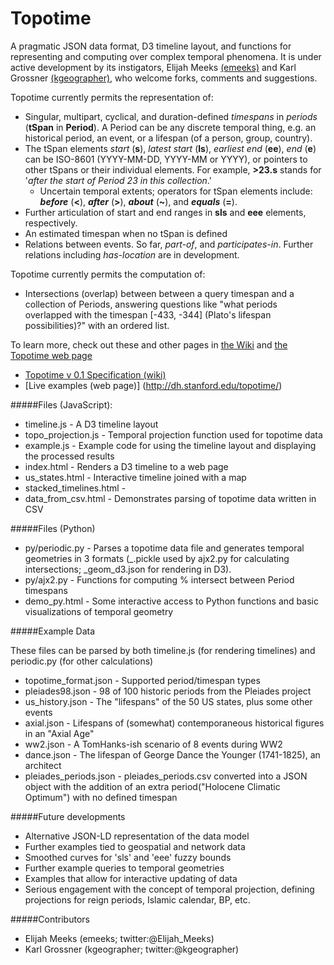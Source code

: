 Topotime
========

A pragmatic JSON data format, D3 timeline layout, and functions for representing and computing over complex temporal phenomena. It is under active development by its instigators, Elijah Meeks [(emeeks)](https://github.com/emeeks) and Karl Grossner [(kgeographer)](https://github.com/kgeographer), who welcome forks, comments and suggestions.


Topotime currently permits the representation of:

* Singular, multipart, cyclical, and duration-defined _timespans_ in _periods_ (**tSpan** in **Period**). A Period can be any discrete temporal thing, e.g. an historical period, an event, or a lifespan (of a person, group, country).
* The tSpan elements _start_ (**s**), _latest start_ (**ls**), _earliest end_ (**ee**), _end_ (**e**) can be ISO-8601 (YYYY-MM-DD, YYYY-MM or YYYY), or pointers to other tSpans or their individual elements. For example, **>23.s** stands for '_after the start of Period 23 in this collection_.' 
  * Uncertain temporal extents; operators for tSpan elements include: **_before_** (**<**), **_after_** (**>**), **_about_** (**~**), and **_equals_** (**=**). 
* Further articulation of start and end ranges in  **sls** and **eee** elements, respectively.
* An estimated timespan when no tSpan is defined
* Relations between events. So far, _part-of_, and _participates-in_. Further relations including _has-location_ are in development.
 
Topotime currently permits the computation of:

* Intersections (overlap) between between a query timespan and a collection of Periods, answering questions like "what periods overlapped with the timespan \[-433, -344\] (Plato's lifespan possibilities)?" with an ordered list.

To learn more, check out these and other pages in [the Wiki](https://github.com/ComputingPlace/topotime/wiki) and [the Topotime web page](dh.stanford.edu/topotime)

* [Topotime v 0.1 Specification (wiki)](https://github.com/ComputingPlace/topotime/wiki/Topotime-v-0.1-specification)
* [Live examples (web page)] (http://dh.stanford.edu/topotime/)

#####Files (JavaScript):

* timeline.js - A D3 timeline layout
* topo\_projection.js - Temporal projection function used for topotime data
* example.js - Example code for using the timeline layout and displaying the processed results
* index.html - Renders a D3 timeline to a web page
* us_states.html - Interactive timeline joined with a map
* stacked_timelines.html - 
* data_from_csv.html - Demonstrates parsing of topotime data written in CSV

#####Files (Python)
* py/periodic.py - Parses a topotime data file and generates temporal geometries in 3 formats (\_.pickle used by ajx2.py for calculating intersections; \_geom_d3.json for rendering in D3).
* py/ajx2.py - Functions for computing % intersect between Period timespans
* demo_py.html - Some interactive access to Python functions and basic visualizations of temporal geometry

#####Example Data

These files can be parsed by both timeline.js (for rendering timelines) and periodic.py (for other calculations)
* topotime_format.json - Supported period/timespan types
* pleiades98.json - 98 of 100 historic periods from the Pleiades project
* us_history.json - The "lifespans" of the 50 US states, plus some other events
* axial.json - Lifespans of (somewhat) contemporaneous historical figures in an "Axial Age"
* ww2.json - A TomHanks-ish scenario of 8 events during WW2
* dance.json - The lifespan of George Dance the Younger (1741-1825), an architect
* pleiades\_periods.json - pleiades\_periods.csv converted into a JSON object with the addition of an extra period("Holocene Climatic Optimum") with no defined timespan


#####Future developments
* Alternative JSON-LD representation of the data model
* Further examples tied to geospatial and network data
* Smoothed curves for 'sls' and 'eee' fuzzy bounds
* Further example queries to temporal geometries
* Examples that allow for interactive updating of data
* Serious engagement with the concept of temporal projection, defining projections for reign periods, Islamic calendar, BP, etc.

#####Contributors
* Elijah Meeks (emeeks; twitter:@Elijah_Meeks)
* Karl Grossner (kgeographer; twitter:@kgeographer)
